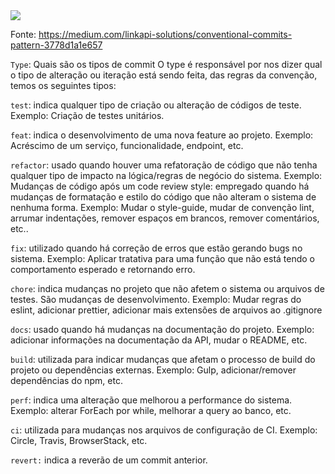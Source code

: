 <img src='https://miro.medium.com/v2/resize:fit:720/format:webp/1*izVKF4AT1iDtv4fJO8oWWA.png'>

Fonte: https://medium.com/linkapi-solutions/conventional-commits-pattern-3778d1a1e657

`Type`: Quais são os tipos de commit
O type é responsável por nos dizer qual o tipo de alteração ou iteração está sendo feita, das regras da convenção, temos os seguintes tipos:

`test`: indica qualquer tipo de criação ou alteração de códigos de teste. Exemplo: Criação de testes unitários.

`feat`: indica o desenvolvimento de uma nova feature ao projeto. Exemplo: Acréscimo de um serviço, funcionalidade, endpoint, etc.

`refactor`: usado quando houver uma refatoração de código que não tenha qualquer tipo de impacto na lógica/regras de negócio do sistema. Exemplo: Mudanças de código após um code review
style: empregado quando há mudanças de formatação e estilo do código que não alteram o sistema de nenhuma forma.
Exemplo: Mudar o style-guide, mudar de convenção lint, arrumar indentações, remover espaços em brancos, remover comentários, etc..

`fix`: utilizado quando há correção de erros que estão gerando bugs no sistema.
Exemplo: Aplicar tratativa para uma função que não está tendo o comportamento esperado e retornando erro.

`chore`: indica mudanças no projeto que não afetem o sistema ou arquivos de testes. São mudanças de desenvolvimento.
Exemplo: Mudar regras do eslint, adicionar prettier, adicionar mais extensões de arquivos ao .gitignore

`docs`: usado quando há mudanças na documentação do projeto.
Exemplo: adicionar informações na documentação da API, mudar o README, etc.

`build`: utilizada para indicar mudanças que afetam o processo de build do projeto ou dependências externas.
Exemplo: Gulp, adicionar/remover dependências do npm, etc.

`perf`: indica uma alteração que melhorou a performance do sistema.
Exemplo: alterar ForEach por while, melhorar a query ao banco, etc.

`ci`: utilizada para mudanças nos arquivos de configuração de CI.
Exemplo: Circle, Travis, BrowserStack, etc.

`revert:` indica a reverão de um commit anterior.
